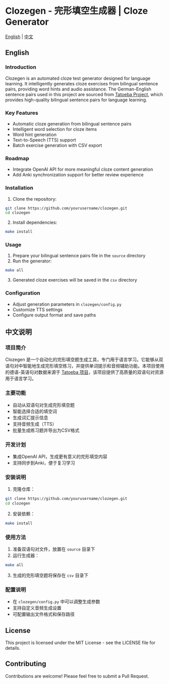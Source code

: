 # Clozegen - 完形填空生成器 | Cloze Generator

[English](#english) | [中文](#chinese)

<a name="english"></a>
## English

### Introduction
Clozegen is an automated cloze test generator designed for language learning. It intelligently generates cloze exercises from bilingual sentence pairs, providing word hints and audio assistance. The German-English sentence pairs used in this project are sourced from [Tatoeba Project](https://tatoeba.org/), which provides high-quality bilingual sentence pairs for language learning.

### Key Features
- Automatic cloze generation from bilingual sentence pairs
- Intelligent word selection for cloze items
- Word hint generation
- Text-to-Speech (TTS) support
- Batch exercise generation with CSV export

### Roadmap
- Integrate OpenAI API for more meaningful cloze content generation
- Add Anki synchronization support for better review experience

### Installation
1. Clone the repository:
```bash
git clone https://github.com/yourusername/clozegen.git
cd clozegen
```

2. Install dependencies:
```bash
make install
```

### Usage
1. Prepare your bilingual sentence pairs file in the `source` directory
2. Run the generator:
```bash
make all
```
3. Generated cloze exercises will be saved in the `csv` directory

### Configuration
- Adjust generation parameters in `clozegen/config.py`
- Customize TTS settings
- Configure output format and save paths

<a name="chinese"></a>
## 中文说明

### 项目简介
Clozegen 是一个自动化的完形填空题生成工具，专门用于语言学习。它能够从双语句对中智能地生成完形填空练习，并提供单词提示和音频辅助功能。本项目使用的德语-英语句对数据来源于 [Tatoeba 项目](https://tatoeba.org/)，该项目提供了高质量的双语句对资源用于语言学习。

### 主要功能
- 自动从双语句对生成完形填空题
- 智能选择合适的填空词
- 生成词汇提示信息
- 支持音频生成（TTS）
- 批量生成练习题并导出为CSV格式

### 开发计划
- 集成OpenAI API，生成更有意义的完形填空内容
- 支持同步到Anki，便于复习学习

### 安装说明
1. 克隆仓库：
```bash
git clone https://github.com/yourusername/clozegen.git
cd clozegen
```

2. 安装依赖：
```bash
make install
```

### 使用方法
1. 准备双语句对文件，放置在 `source` 目录下
2. 运行生成器：
```bash
make all
```
3. 生成的完形填空题将保存在 `csv` 目录下

### 配置说明
- 在 `clozegen/config.py` 中可以调整生成参数
- 支持自定义音频生成设置
- 可配置输出文件格式和保存路径

## License
This project is licensed under the MIT License - see the LICENSE file for details.

## Contributing
Contributions are welcome! Please feel free to submit a Pull Request.